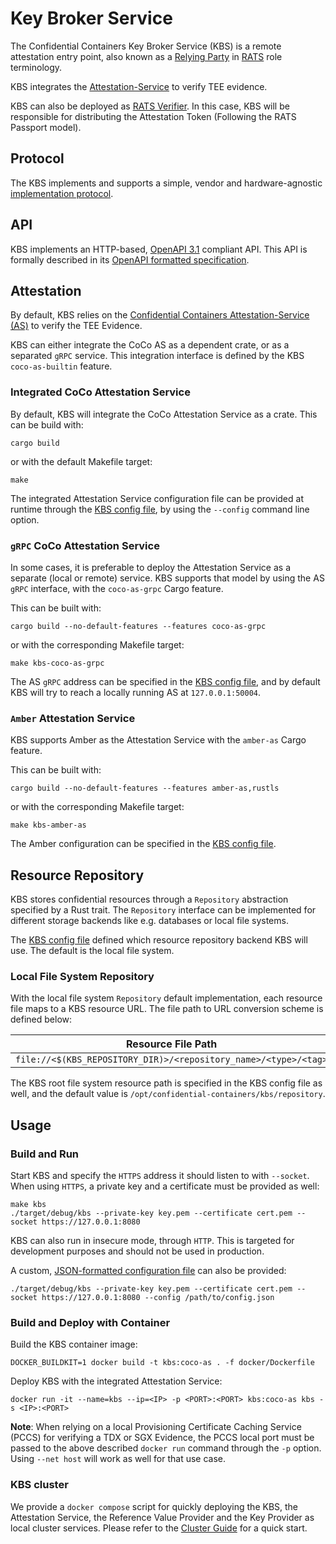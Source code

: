 # Key Broker Service

The Confidential Containers Key Broker Service (KBS) is a remote attestation
entry point, also known as a [Relying Party](https://www.ietf.org/archive/id/draft-ietf-rats-architecture-22.html)
in [RATS](https://datatracker.ietf.org/doc/draft-ietf-rats-architecture/)
role terminology.

KBS integrates the [Attestation-Service](https://github.com/confidential-containers/attestation-service) to verify TEE evidence.

KBS can also be deployed as [RATS Verifier](https://www.ietf.org/archive/id/draft-ietf-rats-architecture-22.html).
In this case, KBS will be responsible for distributing the Attestation Token (Following the RATS Passport model).

## Protocol

The KBS implements and supports a simple, vendor and hardware-agnostic
[implementation protocol](https://github.com/confidential-containers/kbs/blob/main/docs/kbs_attestation_protocol.md).

## API

KBS implements an HTTP-based, [OpenAPI 3.1](https://spec.openapis.org/oas/v3.1.0) compliant API.
This API is formally described in its [OpenAPI formatted specification](docs/kbs.yaml).

## Attestation

By default, KBS relies on the [Confidential Containers Attestation-Service (AS)](https://github.com/confidential-containers/attestation-service)
to verify the TEE Evidence.

KBS can either integrate the CoCo AS as a dependent crate, or as a separated `gRPC`
service. This integration interface is defined by the KBS `coco-as-builtin` feature.

### Integrated CoCo Attestation Service

By default, KBS will integrate the CoCo Attestation Service as a crate.
This can be build with:

``` shell
cargo build
```

or with the default Makefile target:

``` shell
make
```

The integrated Attestation Service configuration file can be provided at
runtime through the [KBS config file](https://github.com/confidential-containers/kbs/blob/main/src/api/src/config.rs),
by using the `--config` command line option.

### `gRPC` CoCo Attestation Service

In some cases, it is preferable to deploy the Attestation Service as a separate
(local or remote) service. KBS supports that model by using the AS `gRPC`
interface, with the `coco-as-grpc` Cargo feature.

This can be built with:

``` shell
cargo build --no-default-features --features coco-as-grpc
```

or with the corresponding Makefile target:

``` shell
make kbs-coco-as-grpc
```

The AS `gRPC` address can be specified in the [KBS config file](https://github.com/confidential-containers/kbs/blob/main/src/api/src/config.rs),
and by default KBS will try to reach a locally running AS at `127.0.0.1:50004`.

### `Amber` Attestation Service

KBS supports Amber as the Attestation Service with the `amber-as` Cargo feature.

This can be built with:

``` shell
cargo build --no-default-features --features amber-as,rustls
```

or with the corresponding Makefile target:

``` shell
make kbs-amber-as
```

The Amber configuration can be specified in the [KBS config file](https://github.com/confidential-containers/kbs/blob/main/src/api/src/config.rs).

## Resource Repository

KBS stores confidential resources through a `Repository` abstraction specified
by a Rust trait. The `Repository` interface can be implemented for different
storage backends like e.g. databases or local file systems.

The [KBS config file](https://github.com/confidential-containers/kbs/blob/main/src/api/src/config.rs)
defined which resource repository backend KBS will use. The default is the local
file system.

### Local File System Repository

With the local file system `Repository` default implementation, each resource
file maps to a KBS resource URL. The file path to URL conversion scheme is
defined below:

| Resource File Path  | Resource URL |
| ------------------- | -------------- |
| `file://<$(KBS_REPOSITORY_DIR)>/<repository_name>/<type>/<tag>`  |  `https://<kbs_address>/kbs/v0/resource/<repository_name>/<type>/<tag>`  |

The KBS root file system resource path is specified in the KBS config file
as well, and the default value is `/opt/confidential-containers/kbs/repository`.

## Usage

### Build and Run

Start KBS and specify the `HTTPS` address it should listen to with `--socket`.
When using `HTTPS`, a private key and a certificate must be provided as well:

```shell
make kbs
./target/debug/kbs --private-key key.pem --certificate cert.pem --socket https://127.0.0.1:8080
```

KBS can also run in insecure mode, through `HTTP`. This is targeted for
development purposes and should not be used in production.

A custom, [JSON-formatted configuration file](https://github.com/confidential-containers/kbs/blob/main/src/api/src/config.rs)
can also be provided:

```shell
./target/debug/kbs --private-key key.pem --certificate cert.pem --socket https://127.0.0.1:8080 --config /path/to/config.json
```

### Build and Deploy with Container

Build the KBS container image:

```shell
DOCKER_BUILDKIT=1 docker build -t kbs:coco-as . -f docker/Dockerfile
```

Deploy KBS with the integrated Attestation Service:

```shell
docker run -it --name=kbs --ip=<IP> -p <PORT>:<PORT> kbs:coco-as kbs -s <IP>:<PORT>
```

**Note**: When relying on a local Provisioning Certificate Caching Service (PCCS)
for verifying a TDX or SGX Evidence, the PCCS local port must be passed to
the above described `docker run` command through the `-p` option. Using
`--net host` will work as well for that use case.

### KBS cluster

We provide a `docker compose` script for quickly deploying the KBS, the
Attestation Service, the Reference Value Provider and the Key Provider
as local cluster services. Please refer to the [Cluster Guide](./docs/cluster.md)
for a quick start.

